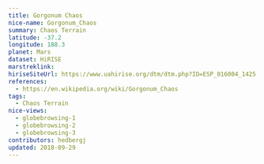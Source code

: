 ```yaml
---
title: Gorgonum Chaos
nice-name: Gorgonum_Chaos
summary: Chaos Terrain
latitude: -37.2
longitude: 188.3
planet: Mars
dataset: HiRISE
marstreklink:
hiriseSiteUrl: https://www.uahirise.org/dtm/dtm.php?ID=ESP_016004_1425
references:
  - https://en.wikipedia.org/wiki/Gorgonum_Chaos
tags:
  - Chaos Terrain
nice-views:
  - globebrowsing-1
  - globebrowsing-2
  - globebrowsing-3
contributors: hedbergj
updated: 2018-09-29
---
```

